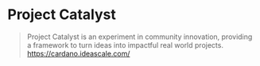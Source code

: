 # Project Catalyst
>Project Catalyst is an experiment in community innovation, providing a framework to turn ideas into impactful real world projects.
https://cardano.ideascale.com/
